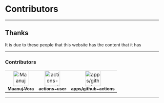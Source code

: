# Contributors

---

## Thanks

It is due to these people that this website has the content that it has

---

### Contributors
<html><table><tr><td align="center"><a href=https://github.com/Maanuj-Vora><img src=https://avatars1.githubusercontent.com/u/31610859?v=4 width="50;" alt=Maanuj Vora/><br /><sub style="font-size:14px"><b>Maanuj Vora</b></sub></a></td><td align="center"><a href=https://github.com/actions-user><img src=https://avatars1.githubusercontent.com/u/65916846?v=4 width="50;" alt=actions-user/><br /><sub style="font-size:14px"><b>actions-user</b></sub></a></td><td align="center"><a href=https://github.com/apps/github-actions><img src=https://avatars2.githubusercontent.com/in/15368?v=4 width="50;" alt=apps/github-actions/><br /><sub style="font-size:14px"><b>apps/github-actions</b></sub></a></td></tr></table></html>

---